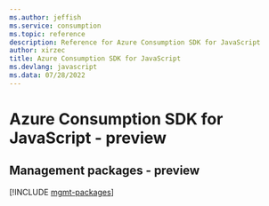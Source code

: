 ```yaml
---
ms.author: jeffish
ms.service: consumption
ms.topic: reference
description: Reference for Azure Consumption SDK for JavaScript
author: xirzec
title: Azure Consumption SDK for JavaScript
ms.devlang: javascript
ms.data: 07/28/2022
---
```

# Azure Consumption SDK for JavaScript - preview

## Management packages - preview
[!INCLUDE [mgmt-packages](consumption-mgmt-index.md)]